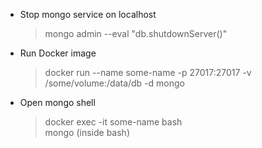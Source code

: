 - Stop mongo service on localhost
  > mongo admin --eval "db.shutdownServer()"
  
- Run Docker image
  > docker run --name some-name -p 27017:27017 -v /some/volume:/data/db -d mongo
  
- Open mongo shell
  > docker exec -it some-name bash \
  > mongo (inside bash)
